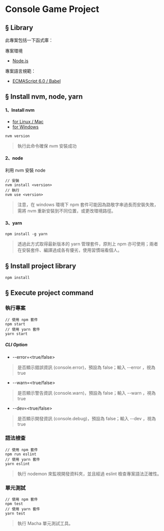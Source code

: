 # Console Game Project

## § Library

此專案包括一下函式庫：

專案環境
* [Node.js](https://nodejs.org/en/)

專案語言規範：
* [ECMAScript 6.0 / Babel](https://babeljs.io/learn-es2015/)

## § Install nvm, node, yarn

#### 1、Install nvm

+ [for Linux / Mac](https://github.com/creationix/nvm)
+ [for Windows](https://github.com/coreybutler/nvm-windows/releases)

```
nvm version
```
> 執行此命令確保 nvm 安裝成功

#### 2、node

利用 nvm 安裝 node

```
// 安裝
nvm install <version>
// 執行
nvm use <version>
```
> 注意，在 windows 環境下 npm 套件可能因為路敬字串過長而安裝失敗，需將 nvm 重新安裝到不同位置，或更改環境路徑。

#### 3、yarn

```
npm install -g yarn
```
> 透過此方式取得最新版本的 yarn 管理套件，原則上 npm 亦可使用；兩者在安裝套件、編譯過成各有優劣，使用習慣端看個人。

## § Install project library

```
npm install
```

## § Execute project command

### 執行專案
```
// 使用 npm 套件
npm start
// 使用 yarn 套件
yarn start
```

##### CLI Option
+ --error=<true/false>
> 是否顯示錯誤資訊 (console.error)，預設為 false；輸入 --error ，視為 true

+ --warn=<true/false>
> 是否顯示警告資訊 (console.warn)，預設為 false；輸入 --warn ，視為 true

+ --dev=<true/false>
> 是否顯示開發資訊 (console.debug)，預設為 false；輸入 --dev ，視為 true

### 語法檢查
```
// 使用 npm 套件
npm run eslint
// 使用 yarn 套件
yarn eslint
```
> 執行 nodemon 來監視開發資料夾，並且經過 eslint 檢查專案語法正確性。

### 單元測試
```
// 使用 npm 套件
npm test
// 使用 yarn 套件
yarn test
```
> 執行 Macha 單元測試工具。
